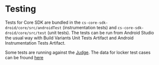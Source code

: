 # Testing

Tests for Core SDK are bundled in the `cs-core-sdk-droid/core/src/androidTest` (instrumentation tests) and `cs-core-sdk-droid/core/src/test` (unit tests). The tests can be run from Android Studio the usual way with Build Variants Unit Tests Artifact and Android Instrumentation Tests Artifact.

Some tests are running against the [Judge](https://github.com/Ceskasporitelna/judge). The data for locker test cases can be fround [here](https://github.com/Ceskasporitelna/judge/blob/master/cases/locker.json)
